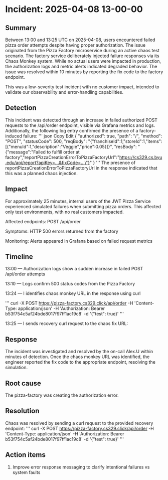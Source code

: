 # Incident: 2025-04-08 13-00-00

## Summary
Between 13:00 and 13:25 UTC on 2025-04-08, users encountered failed pizza order attempts despite having proper authorization. The issue originated from the Pizza Factory microservice during an active chaos test scenario. The factory service deliberately injected failure responses via its Chaos Monkey system. While no actual users were impacted in production, the authorization logs and metric alerts indicated degraded behavior. The issue was resolved within 10 minutes by reporting the fix code to the factory endpoint.

This was a low-severity test incident with no customer impact, intended to validate our observability and error-handling capabilities.



## Detection
This incident was detected through an increase in failed authorized POST requests to the /api/order endpoint, visible via Grafana metrics and logs. Additionally, the following log entry confirmed the presence of a factory-induced failure:
'''
json
Copy
Edit
{
  "authorized": true,
  "path": "/",
  "method": "POST",
  "statusCode": 500,
  "reqBody": "{\"franchiseId\":1,\"storeId\":1,\"items\":[{\"menuId\":1,\"description\":\"Veggie\",\"price\":0.05}]}",
  "resBody": "{\"message\":\"Failed to fulfill order at factory\",\"reportPizzaCreationErrorToPizzaFactoryUrl\":\"https://cs329.cs.byu.edu/api/report?apiKey=...&fixCode=...\"}"
}
'''
The presence of reportPizzaCreationErrorToPizzaFactoryUrl in the response indicated that this was a planned chaos injection.

## Impact

For approximately 25 minutes, internal users of the JWT Pizza Service experienced simulated failures when submitting pizza orders. This affected only test environments, with no real customers impacted.

Affected endpoints: POST /api/order

Symptoms: HTTP 500 errors returned from the factory

Monitoring: Alerts appeared in Grafana based on failed request metrics



## Timeline

13:00 — Authorization logs show a sudden increase in failed POST /api/order attempts

13:10 — Logs confirm 500 status codes from the Pizza Factory

13:24 — I identifies chaos monkey URL in the response using curl

'''
curl -X POST https://pizza-factory.cs329.click/api/order -H 'Content-Type: application/json' -H 'Authorization: Bearer b53f754c5af24bde8017f97ff1ac19c8' -d '{"test": true}'
'''

13:25 — I sends recovery curl request to the chaos fix URL:

## Response

The incident was investigated and resolved by the on-call Alex.U within minutes of detection. Once the chaos monkey URL was identified, the engineer reported the fix code to the appropriate endpoint, resolving the simulation.

## Root cause

The pizza-factory was creating the authorization error.

## Resolution

Chaos was resolved by sending a curl request to the provided recovery endpoint:
'''
curl -X POST https://pizza-factory.cs329.click/api/order -H 'Content-Type: application/json' -H 'Authorization: Bearer b53f754c5af24bde8017f97ff1ac19c8' -d '{"test": true}'
'''


## Action items

1. Improve error response messaging to clarify intentional failures vs system faults